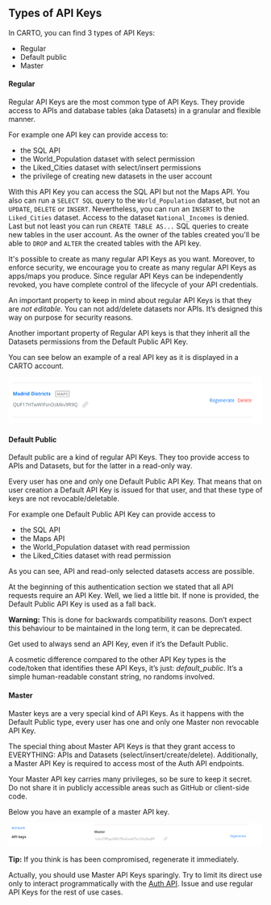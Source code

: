 ## Types of API Keys

In CARTO, you can find 3 types of API Keys:


- Regular 
- Default public 
- Master


#### Regular

Regular API Keys are the most common type of API Keys. They provide access to APIs and database tables (aka Datasets) in a granular and flexible manner.

For example one API key can provide access to:
  
- the SQL API 
- the World_Population dataset with select permission 
- the Liked_Cities dataset with select/insert permissions 
- the privilege of creating new datasets in the user account
  
With this API Key you can access the SQL API but not the Maps API. You also can run a `SELECT SQL` query to the `World_Population` dataset, but not an `UPDATE`, `DELETE` or `INSERT`. Nevertheless, you can run an `INSERT` to the `Liked_Cities` dataset. Access to the dataset `National_Incomes` is denied. Last but not least you can run `CREATE TABLE AS...` SQL queries to create new tables in the user account. As the owner of the tables created you'll be able to `DROP` and `ALTER` the created tables with the API key.

It's possible to create as many regular API Keys as you want. Moreover, to enforce security, we encourage you to create as many regular API Keys as apps/maps you produce. Since regular API Keys can be independently revoked, you have complete control of the lifecycle of your API credentials.

An important property to keep in mind about regular API Keys is that they are *not editable*. You can not add/delete datasets nor APIs. It’s designed this way on purpose for security reasons.

Another important property of Regular API keys is that they inherit all the Datasets permissions from the Default Public API Key.

You can see below an example of a real API key as it is displayed in a CARTO account.

![Capture Auth API key section in dashboard](../img/capture-auth-apikey.png)

#### Default Public

Default public are a kind of regular API Keys. They too provide access to APIs and Datasets, but for the latter in a read-only way.

Every user has one and only one Default Public API Key. That means that on user creation a Default API Key is issued for that user, and that these type of keys are not revocable/deletable.

For example one Default Public API Key can provide access to 

- the SQL API 
- the Maps API 
- the World_Population dataset with read permission 
- the Liked_Cities dataset with read permission 

As you can see, API and read-only selected datasets access are possible.

At the beginning of this authentication section we stated that all API requests require an API Key. Well, we lied a little bit. If none is provided, the Default Public API Key is used as a fall back. 

**Warning:** This is done for backwards compatibility reasons. Don’t expect this behaviour to be maintained in the long term, it can be deprecated. 

Get used to always send an API Key, even if it’s the Default Public.

A cosmetic difference compared to the other API Key types is the code/token that identifies these API Keys, it’s just: _default_public_. It’s a simple human-readable constant string, no randoms involved.


#### Master

Master keys are a very special kind of API Keys. As it happens with the Default Public type, every user has one and only one Master non revocable API Key.

The special thing about Master API Keys is that they grant access to EVERYTHING: APIs and Datasets (select/insert/create/delete). Additionally, a Master API Key is required to access most of the Auth API endpoints.

Your Master API key carries many privileges, so be sure to keep it secret. Do not share it in publicly accessible areas such as GitHub or client-side code. 

Below you have an example of a master API key.

![Capture Master Auth API key section in dashboard](../img/capture-auth-apikey-master.png)

**Tip:** If you think is has been compromised, regenerate it immediately.

Actually, you should use Master API Keys sparingly. Try to limit its direct use only to interact programmatically with the [Auth API]({{site.authapi_docs}}/reference/). Issue and use regular API Keys for the rest of use cases.
